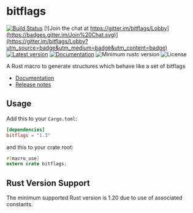 bitflags
========

[![Build Status](https://travis-ci.com/bitflags/bitflags.svg?branch=master)](https://travis-ci.com/bitflags/bitflags)
[![Join the chat at https://gitter.im/bitflags/Lobby](https://badges.gitter.im/Join%20Chat.svg)](https://gitter.im/bitflags/Lobby?utm_source=badge&utm_medium=badge&utm_content=badge)
[![Latest version](https://img.shields.io/crates/v/bitflags.svg)](https://crates.io/crates/bitflags)
[![Documentation](https://docs.rs/bitflags/badge.svg)](https://docs.rs/bitflags)
![Minimum rustc version](https://img.shields.io/badge/rustc-1.20+-yellow.svg)
![License](https://img.shields.io/crates/l/bitflags.svg)

A Rust macro to generate structures which behave like a set of bitflags

- [Documentation](https://docs.rs/bitflags)
- [Release notes](https://github.com/bitflags/bitflags/releases)

## Usage

Add this to your `Cargo.toml`:

```toml
[dependencies]
bitflags = "1.3"
```

and this to your crate root:

```rust
#[macro_use]
extern crate bitflags;
```

## Rust Version Support

The minimum supported Rust version is 1.20 due to use of associated constants.
